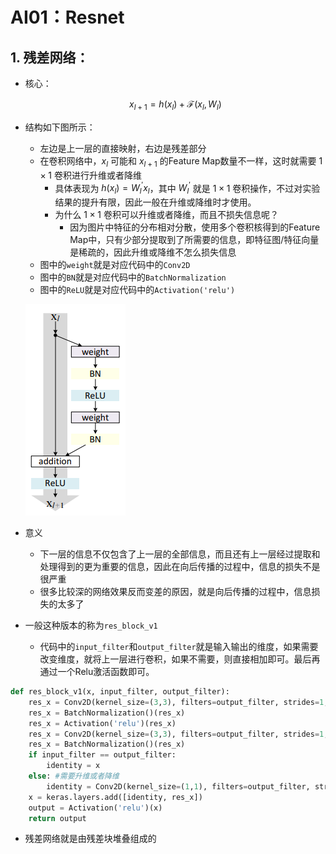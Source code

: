 # AI01：Resnet
## 1. 残差网络：
- 核心：

    $$x_{l+1}=h(x_{l})+\mathscr{F}(x_l, W_l)$$

- 结构如下图所示：
    - 左边是上一层的直接映射，右边是残差部分
    - 在卷积网络中，$x_l$ 可能和 $x_{l+1}$ 的Feature Map数量不一样，这时就需要 $1\times 1$ 卷积进行升维或者降维
        - 具体表现为 $h(x_l)=W^{'}_lx_l$，其中 $W^{'}_l$ 就是 $1\times 1$ 卷积操作，不过对实验结果的提升有限，因此一般在升维或降维时才使用。
        - 为什么 $1\times 1$ 卷积可以升维或者降维，而且不损失信息呢？
            - 因为图片中特征的分布相对分散，使用多个卷积核得到的Feature Map中，只有少部分提取到了所需要的信息，即特征图/特征向量是稀疏的，因此升维或降维不怎么损失信息
    - 图中的``weight``就是对应代码中的``Conv2D``
    - 图中的``BN``就是对应代码中的``BatchNormalization``
    - 图中的``ReLU``就是对应代码中的``Activation('relu')``

    ![图片](img/1.png)
- 意义
    - 下一层的信息不仅包含了上一层的全部信息，而且还有上一层经过提取和处理得到的更为重要的信息，因此在向后传播的过程中，信息的损失不是很严重
    - 很多比较深的网络效果反而变差的原因，就是向后传播的过程中，信息损失的太多了
- 一般这种版本的称为``res_block_v1``
    - 代码中的``input_filter``和``output_filter``就是输入输出的维度，如果需要改变维度，就将上一层进行卷积，如果不需要，则直接相加即可。最后再通过一个Relu激活函数即可。

```python
def res_block_v1(x, input_filter, output_filter):
    res_x = Conv2D(kernel_size=(3,3), filters=output_filter, strides=1, padding='same')(x)
    res_x = BatchNormalization()(res_x)
    res_x = Activation('relu')(res_x)
    res_x = Conv2D(kernel_size=(3,3), filters=output_filter, strides=1, padding='same')(res_x)
    res_x = BatchNormalization()(res_x)
    if input_filter == output_filter:
        identity = x
    else: #需要升维或者降维
        identity = Conv2D(kernel_size=(1,1), filters=output_filter, strides=1, padding='same')(x)
    x = keras.layers.add([identity, res_x])
    output = Activation('relu')(x)
    return output
```
- 残差网络就是由残差块堆叠组成的


